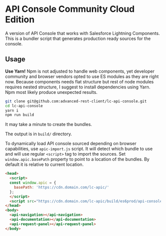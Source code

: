 # API Console Community Cloud Edition

A version of API Console that works with Salesforce Lightning Components.
This is a bundler script that generates production ready sources for the console.

## Usage

**Use Yarn!** Npm is not adjusted to handle web components, yet developer community and browser vendors opted to use ES modules as they are right now.
Because components needs flat structure but rest of node modules requires nested structure, I suggest to install dependencies using Yarn. Npm most likely produce unexpected results.

```sh
git clone git@github.com:advanced-rest-client/lc-api-console.git
cd lc-api-console
yarn i
npm run build
```

It may take a minute to create the bundles.

The output is in `build/` directory.

To dynamically load API console sourced depending on browser capabilities,
use `apic-import.js` script. It will detect which bundle to use and will use
regular `<script>` tag to import the sources.
Set `window.apic.basePath` property to point to a location of the bundles.
By default it is relative to current location.

```html
<head>
  <script>
  const window.apic = {
    basePath: 'https://cdn.domain.com/lc-apic/'
  };
  </script>
  <script src="https://cdn.domain.com/lc-apic/build/es6prod/api-console.js"></script>
</head>
<body>
  <api-navigation></api-navigation>
  <api-documentation></api-documentation>
  <api-request-panel></api-request-panel>
</body>
